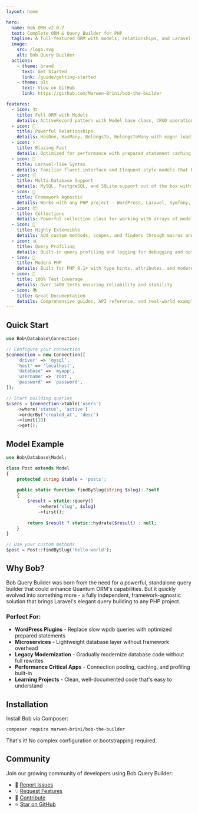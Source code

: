 ```yaml
---
layout: home

hero:
  name: Bob ORM v2.0.7
  text: Complete ORM & Query Builder for PHP
  tagline: A full-featured ORM with models, relationships, and Laravel-like query builder - fast, flexible, and framework-agnostic
  image:
    src: /logo.svg
    alt: Bob Query Builder
  actions:
    - theme: brand
      text: Get Started
      link: /guide/getting-started
    - theme: alt
      text: View on GitHub
      link: https://github.com/Marwen-Brini/bob-the-builder

features:
  - icon: 🏗️
    title: Full ORM with Models
    details: ActiveRecord pattern with Model base class, CRUD operations, and attribute handling
  - icon: 🔗
    title: Powerful Relationships
    details: HasOne, HasMany, BelongsTo, BelongsToMany with eager loading and N+1 prevention
  - icon: ⚡
    title: Blazing Fast
    details: Optimized for performance with prepared statement caching, connection pooling, and minimal overhead
  - icon: 🎯
    title: Laravel-like Syntax
    details: Familiar fluent interface and Eloquent-style models that PHP developers already know and love
  - icon: 🗄️
    title: Multi-Database Support
    details: MySQL, PostgreSQL, and SQLite support out of the box with PDO
  - icon: 🔧
    title: Framework Agnostic
    details: Works with any PHP project - WordPress, Laravel, Symfony, or standalone applications
  - icon: 📦
    title: Collections
    details: Powerful collection class for working with arrays of models and data
  - icon: 🔌
    title: Highly Extensible
    details: Add custom methods, scopes, and finders through macros and model extensions
  - icon: 📊
    title: Query Profiling
    details: Built-in query profiling and logging for debugging and optimization
  - icon: 🚀
    title: Modern PHP
    details: Built for PHP 8.1+ with type hints, attributes, and modern best practices
  - icon: 🧪
    title: 100% Test Coverage
    details: Over 1400 tests ensuring reliability and stability
  - icon: 📚
    title: Great Documentation
    details: Comprehensive guides, API reference, and real-world examples
---
```


## Quick Start

```php
use Bob\Database\Connection;

// Configure your connection
$connection = new Connection([
    'driver' => 'mysql',
    'host' => 'localhost',
    'database' => 'myapp',
    'username' => 'root',
    'password' => 'password',
]);

// Start building queries
$users = $connection->table('users')
    ->where('status', 'active')
    ->orderBy('created_at', 'desc')
    ->limit(10)
    ->get();
```

## Model Example

```php
use Bob\Database\Model;

class Post extends Model
{
    protected string $table = 'posts';
    
    public static function findBySlug(string $slug): ?self
    {
        $result = static::query()
            ->where('slug', $slug)
            ->first();
        
        return $result ? static::hydrate($result) : null;
    }
}

// Use your custom methods
$post = Post::findBySlug('hello-world');
```

## Why Bob?

Bob Query Builder was born from the need for a powerful, standalone query builder that could enhance Quantum ORM's capabilities. But it quickly evolved into something more - a fully independent, framework-agnostic solution that brings Laravel's elegant query building to any PHP project.

### Perfect For:

- **WordPress Plugins** - Replace slow wpdb queries with optimized prepared statements
- **Microservices** - Lightweight database layer without framework overhead  
- **Legacy Modernization** - Gradually modernize database code without full rewrites
- **Performance Critical Apps** - Connection pooling, caching, and profiling built-in
- **Learning Projects** - Clean, well-documented code that's easy to understand

## Installation

Install Bob via Composer:

```bash
composer require marwen-brini/bob-the-builder
```

That's it! No complex configuration or bootstrapping required.

## Community

Join our growing community of developers using Bob Query Builder:

- 🐛 [Report Issues](https://github.com/Marwen-Brini/bob-the-builder/issues)
- 💡 [Request Features](https://github.com/Marwen-Brini/bob-the-builder/discussions)
- 🤝 [Contribute](https://github.com/Marwen-Brini/bob-the-builder/pulls)
- ⭐ [Star on GitHub](https://github.com/Marwen-Brini/bob-the-builder)
